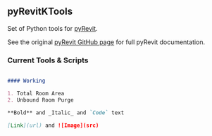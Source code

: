 ## pyRevitKTools

Set of Python tools for [pyRevit](http://eirannejad.github.io/pyRevit/).

See the original [pyRevit GitHub page](http://eirannejad.github.io/pyRevit/) for full pyRevit documentation.

### Current Tools & Scripts

```markdown

#### Working

1. Total Room Area
2. Unbound Room Purge

**Bold** and _Italic_ and `Code` text

[Link](url) and ![Image](src)
```

